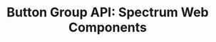 ---
layout: api.njk
title: 'Button Group API: Spectrum Web Components'
displayName: Button Group
componentName: button-group
tags:
  - component-api
---